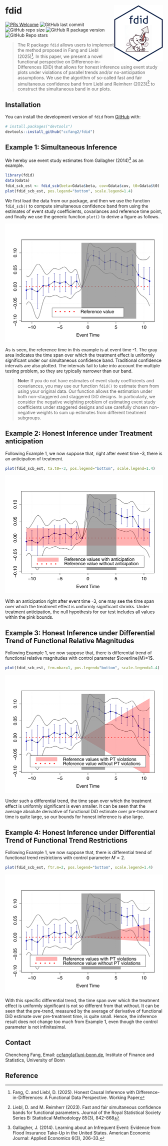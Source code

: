 # fdid <img src="man/figures/fdid_badge.png" align="right" alt="" width="155" />

[![PRs Welcome](https://img.shields.io/badge/PRs-welcome-brightgreen.svg?style=flat-square)](https://makeapullrequest.com)
![GitHub last commit](https://img.shields.io/github/last-commit/ccfang2/fdid?logo=GitHub)
![GitHub repo size](https://img.shields.io/github/repo-size/ccfang2/fdid?logo=GitHub)
![GitHub R package version](https://img.shields.io/github/r-package/v/ccfang2/fdid?logo=R)
![GitHub Repo stars](https://img.shields.io/github/stars/ccfang2/fdid?style=social)


> The R package `fdid` allows users to implement the method proposed in Fang and Liebl (2025)[^1]. In this paper, we present a novel functional perspective on Difference-in-Differences (DiD) that allows for honest inference using event study plots under violations of parallel trends and/or no-anticipation assumptions. We use the algorithm of so-called fast and fair simultaneous confidence band from Liebl and Reimherr (2023)[^2] to construct the simultaneous band in our plots.

## Installation

You can install the development version of `fdid` from [GitHub](https://github.com/) with:
      
``` r
# install.packages("devtools")
devtools::install_github("ccfang2/fdid")
```

## Example 1: Simultaneous Inference

We hereby use event study estimates from Gallagher (2014)[^3] as an example. 

``` r
library(fdid)
data(Gdata)
fdid_scb_est <- fdid_scb(beta=Gdata$beta, cov=Gdata$cov, t0=Gdata$t0)
plot(fdid_scb_est, pos.legend="bottom", scale.legend=1.4)
```

We first load the data from our package, and then we use the function `fdid_scb()` to compute simultaneous confidence band from using the estimates of event study coefficients, covariances and reference time point, and finally we use the generic function `plot()` to derive a figure as follows.

![Example 1](man/figures/plot_scb.png)

As is seen, the reference time in this example is at event time -1. The gray area indicates the time span over which the treatment effect is uniformly significant under our simultaneous confidence band. Traditional confidence intervals are also plotted. The intervals fail to take into account the multiple testing problem, so they are typically narrower than our band. 

> **Note:** If you do not have estimates of event study coefficients and covariances, you may use our function `fdid()` to estimate them from using your original data. Our function allows the estimation under both non-staggered and staggered DiD designs. In particularly, we consider the negative weighting problem of estimating event study coefficients under staggered designs and use carefully chosen non-negative weights to sum up estimates from different treatment subgroups.

## Example 2: Honest Inference under Treatment anticipation

Following Example 1, we now suppose that, right after event time -3, there is an anticipation of treatment.

``` r
plot(fdid_scb_est, ta.t0=-3, pos.legend="bottom", scale.legend=1.4)
```

![Example 2](man/figures/plot_scb_ta.png)

With an anticipation right after event time -3, one may see the time span over which the treatment effect is uniformly significant shrinks. Under treatment anticipation, the null hypothesis for our test includes all values within the pink bounds.

## Example 3: Honest Inference under Differential Trend of Functional Relative Magnitudes

Following Example 1, we now suppose that, there is differential trend of functional relative magnitudes with control parameter $\overline{M}=1$.

``` r
plot(fdid_scb_est, frm.mbar=1, pos.legend="bottom", scale.legend=1.4)
```

![Example 3](man/figures/plot_scb_frm.png)

Under such a differential trend, the time span over which the treatment effect is uniformly significant is even smaller. It can be seen that the average absolute derivative of functional DiD estimate over pre-treatment time is quite large, so our bounds for honest inference is also large.

## Example 4: Honest Inference under Differential Trend of Functional Trend Restrictions

Following Example 1, we now suppose that, there is differential trend of functional trend restrictions with control parameter $M=2$.

``` r
plot(fdid_scb_est, ftr.m=2, pos.legend="bottom", scale.legend=1.4)
```

![Example 4](man/figures/plot_scb_ftr.png)

With this specific differential trend, the time span over which the treatment effect is uniformly significant is not so different from that without. It can be seen that the pre-trend, measured by the average of derivative of functional DiD estimate over pre-treatment time, is quite small. Hence, the inference result does not change too much from Example 1, even though the control parameter is not infinitesimal.

## Contact
Chencheng Fang, Email: [ccfang[at]uni-bonn.de](mailto:ccfang@uni-bonn.de),
Institute of Finance and Statistics, University of Bonn

## Reference
[^1]: Fang, C. and Liebl, D. (2025). Honest Causal Inference with Difference-in-Differences: A Functional Data Perspective. Working Paper
[^2]: Liebl, D. and M. Reimherr (2023). Fast and fair simultaneous confidence bands for functional parameters. Journal of the Royal Statistical Society Series B: Statistical Methodology 85(3), 842–868
[^3]: Gallagher, J. (2014). Learning about an Infrequent Event: Evidence from Flood Insurance Take-Up in the United States. American Economic Journal: Applied Economics 6(3), 206–33.
